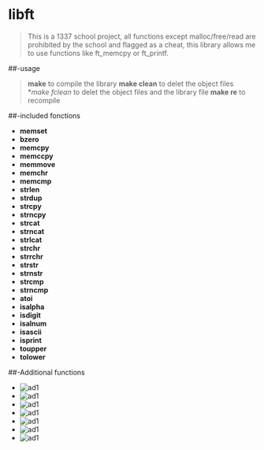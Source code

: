 # libft
>	This is a 1337 school project, all functions except malloc/free/read are prohibited by the school and flagged as a cheat,
>this library allows me to use functions like ft_memcpy or ft_printf.

##-usage

>**make** to compile the library
>**make clean** to delet the object files
>**make fclean* to delet the object files and the library file
>**make re** to recompile

##-included fonctions

* **memset**
* **bzero**
* **memcpy**
* **memccpy**
* **memmove**
* **memchr**
* **memcmp**
* **strlen**
* **strdup**
* **strcpy**
* **strncpy**
* **strcat**
* **strncat**
* **strlcat**
* **strchr**
* **strrchr**
* **strstr**
* **strnstr**
* **strcmp**
* **strncmp**
* **atoi**
* **isalpha**
* **isdigit**
* **isalnum**
* **isascii**
* **isprint**
* **toupper**
* **tolower**

##-Additional functions

* ![ad1](imgs/mem.png)
* ![ad1](imgs/str.png)
* ![ad1](imgs/strequ.png)
* ![ad1](imgs/strtrim.png)
* ![ad1](imgs/putendl.png)
* ![ad1](imgs/lstnew.png)
* ![ad1](imgs/lstadd.png)
